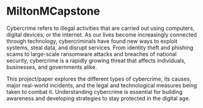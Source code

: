 # MiltonMCapstone

Cybercrime refers to illegal activities that are carried out using computers, digital devices, or the internet. As our lives become increasingly connected through technology, cybercriminals have found new ways to exploit systems, steal data, and disrupt services. From identity theft and phishing scams to large-scale ransomware attacks and breaches of national security, cybercrime is a rapidly growing threat that affects individuals, businesses, and governments alike.

This project/paper explores the different types of cybercrime, its causes, major real-world incidents, and the legal and technological measures being taken to combat it. Understanding cybercrime is essential for building awareness and developing strategies to stay protected in the digital age.
